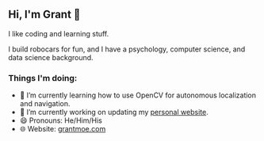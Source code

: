 ## Hi, I'm Grant 👋

I like coding and learning stuff.

I build robocars for fun, and I have a psychology, computer science, and data science background.

### Things I'm doing:
- 🌱 I’m currently learning how to use OpenCV for autonomous localization and navigation.
- 🔭 I’m currently working on updating my [personal website](https://grantmoe.github.io/). 
- 😄 Pronouns: He/Him/His
- :globe_with_meridians: Website: [grantmoe.com](https://grantmoe.github.io/)

<!--
- 🌱 I’m currently learning ...
- 🔭 I’m currently working on ... 
- 👯 I’m looking to collaborate on ...
- 🤔 I’m looking for help with ...
- 💬 Ask me about ...
- 📫 How to reach me: ...
- ⚡ Fun fact: ...
- 😄 Pronouns:
- ✨ <-- A star!
-->

